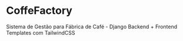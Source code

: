 # CoffeFactory
Sistema de Gestão para Fábrica de Café - Django Backend + Frontend Templates com TailwindCSS
